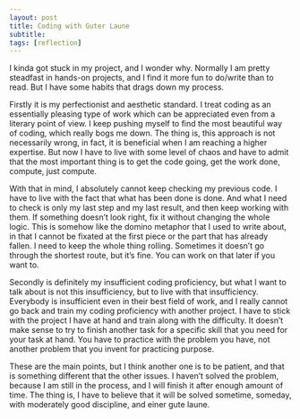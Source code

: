 ```yaml
---
layout: post
title: Coding with Guter Laune
subtitle: 
tags: [reflection]
---
```

I kinda got stuck in my project, and I wonder why. Normally I am pretty steadfast in hands-on projects, and I find it more fun to do/write than to read. But I have some habits that drags down my process.

Firstly it is my perfectionist and aesthetic standard. I treat coding as an essentially pleasing type of work which can be appreciated even from a literary point of view. I keep pushing myself to find the most beautiful way of coding, which really bogs me down. The thing is, this approach is not necessarily wrong, in fact, it is beneficial when I am reaching a higher expertise. But now I have to live with some level of chaos and have to admit that the most important thing is to get the code going, get the work done, compute, just compute. 

With that in mind, I absolutely cannot keep checking my previous code. I have to live with the fact that what has been done is done. And what I need to check is only my last step and my last result, and then keep working with them. If something doesn’t look right, fix it without changing the whole logic. This is somehow like the domino metaphor that I used to write about, in that I cannot be fixated at the first piece or the part that has already fallen. I need to keep the whole thing rolling. Sometimes it doesn’t go through the shortest route, but it’s fine. You can work on that later if you want to. 

Secondly is definitely my insufficient coding proficiency, but what I want to talk about is not this insufficiency, but to live with that insufficiency. Everybody is insufficient even in their best field of work, and I really cannot go back and train my coding proficiency with another project. I have to stick with the project I have at hand and train along with the difficulty. It doesn’t make sense to try to finish another task for a specific skill that you need for your task at hand. You have to practice with the problem you have, not another problem that you invent for practicing purpose. 

These are the main points, but I think another one is to be patient, and that is something different that the other issues. I haven’t solved the problem, because I am still in the process, and I will finish it after enough amount of time. The thing is, I have to believe that it will be solved sometime, someday, with moderately good discipline, and einer gute laune. 